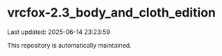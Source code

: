 # vrcfox-2.3_body_and_cloth_edition

Last updated: 2025-06-14 23:23:59

This repository is automatically maintained.
